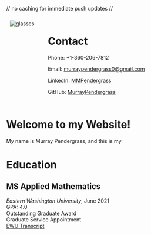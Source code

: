 // no caching for immediate push updates //

<meta http-equiv='cache-control' content='no-cache'> 
<meta http-equiv='expires' content='0'> 
<meta http-equiv='pragma' content='no-cache'>


<style>
* {
  box-sizing: border-box;
}

.row {
  display: flex;
}

/* Create two equal columns that sits next to each other */
.column {
  flex: 50%;
  padding: 10px;
}
</style>

<div class="row">
  <div class="column">
    <img src="./photos/headshot.jpg" alt="glasses">
  </div>
  <div class="column">
    <h1>Contact</h1>
    <p>Phone: +1-360-206-7812</p>
    <p>Email: <a href="mailto:murraypendergrass0@gmail.com">murraypendergrass0@gmail.com</a> </p>
    <p>LinkedIn: <a href="https://www.linkedin.com/in/mmpendergrass/">MMPendergrass</a></p> 
    <p>GitHub: <a href="https://github.com/MurrayPendergrass">MurrayPendergrass</a></p>
  </div>
</div>

# Welcome to my Website!
My name is Murray Pendergrass, and this is my 

# Education
## MS Applied Mathematics
_Eastern Washington University_, June 2021  
GPA: 4.0  
Outstanding Graduate Award  
Graduate Service Appointment  
[EWU Transcript](transcripts/EWU_transcript.pdf)

